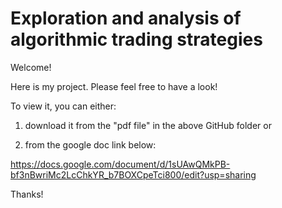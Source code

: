 # Exploration and analysis of algorithmic trading strategies

Welcome!

Here is my project.
Please feel free to have a look!

To view it, you can either:

1) download it from the "pdf file" in the above GitHub folder or
  
2) from the google doc link below:

https://docs.google.com/document/d/1sUAwQMkPB-bf3nBwriMc2LcChkYR_b7BOXCpeTci800/edit?usp=sharing

Thanks!
